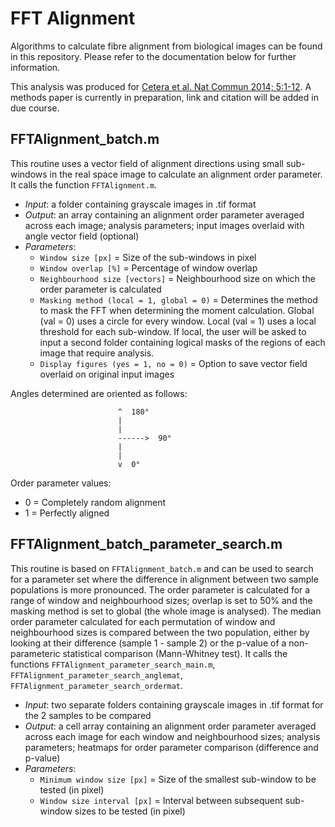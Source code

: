 # FFT Alignment

Algorithms to calculate fibre alignment from biological images can be found in this repository. Please refer to the documentation below for further information.

This analysis was produced for [Cetera et al. Nat Commun 2014; 5:1-12](http://www.ncbi.nlm.nih.gov/pubmed/25413675). A methods paper is currently in preparation,
link and citation will be added in due course.

## FFTAlignment_batch.m
This routine uses a vector field of alignment directions using small sub-windows in the real space image to calculate an alignment order parameter. It calls the function `FFTAlignment.m`.
  * _Input_: a folder containing grayscale images in .tif format
  * _Output_: an array containing an alignment order parameter averaged across each image; analysis parameters; input images overlaid with angle vector field (optional)
  * _Parameters_:
    * `Window size [px]` = Size of the sub-windows in pixel
    * `Window overlap [%]` = Percentage of window overlap
    * `Neighbourhood size [vectors]` = Neighbourhood size on which the order parameter is calculated
    * `Masking method (local = 1, global = 0)` = Determines the method to mask the FFT when determining the moment calculation. Global (val = 0) uses a circle for every window. Local (val = 1) uses a local threshold for each sub-window. If local, the user will be asked to input a second folder containing logical masks of the regions of each image that require analysis.
    * `Display figures (yes = 1, no = 0)` = Option to save vector field overlaid on original input images

Angles determined are oriented as follows:

                            ^  180°
                            |
                            |
                            ------>  90°
                            |
                            |
                            v  0°

Order parameter values:     
  * 0 = Completely random alignment
  * 1 = Perfectly aligned


## FFTAlignment_batch_parameter_search.m
This routine is based on `FFTAlignment_batch.m` and can be used to search for a parameter set where the difference in alignment between two sample populations is more pronounced. The order parameter is calculated for a range of window and neighbourhood sizes; overlap is set to 50% and the masking method is set to global (the whole image is analysed). The median order parameter calculated for each permutation of window and neighbourhood sizes is compared between the two population, either by looking at their difference (sample 1 - sample 2) or the p-value of a non-parameteric statistical comparison (Mann-Whitney test). It calls the functions `FFTAlignment_parameter_search_main.m`, `FFTAlignment_parameter_search_anglemat`, `FFTAlignment_parameter_search_ordermat`.

* _Input_: two separate folders containing grayscale images in .tif format for the 2 samples to be compared
* _Output_: a cell array containing an alignment order parameter averaged across each image for each window and neighbourhood sizes; analysis parameters; heatmaps for order parameter comparison (difference and p-value)
* _Parameters_:
  * `Minimum window size [px]` = Size of the smallest sub-window to be tested (in pixel)
  * `Window size interval [px]` = Interval between subsequent sub-window sizes to be tested (in pixel)
